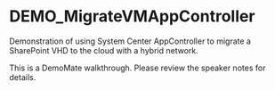 ﻿DEMO_MigrateVMAppController
======================

Demonstration of using System Center AppController to migrate a SharePoint VHD to the cloud with a hybrid network.

This is a DemoMate walkthrough. Please review the speaker notes for details. 

